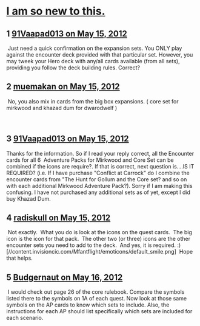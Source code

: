 # [I am so new to this.](https://community.fantasyflightgames.com/topic/64621-i-am-so-new-to-this/)

## 1 [91Vaapad013 on May 15, 2012](https://community.fantasyflightgames.com/topic/64621-i-am-so-new-to-this/?do=findComment&comment=631402)

 Just need a quick confirmation on the expansion sets. You ONLY play against the encounter deck provided with that particular set. However, you may tweek your Hero deck with any/all cards available (from all sets), providing you follow the deck building rules. Correct?

## 2 [muemakan on May 15, 2012](https://community.fantasyflightgames.com/topic/64621-i-am-so-new-to-this/?do=findComment&comment=631413)

 No, you also mix in cards from the big box expansions. ( core set for mirkwood and khazad dum for dwarodwelf ) 

 

## 3 [91Vaapad013 on May 15, 2012](https://community.fantasyflightgames.com/topic/64621-i-am-so-new-to-this/?do=findComment&comment=631628)

Thanks for the information. So if I read your reply correct, all the Encounter cards for all 6  Adventure Packs for Mirkwood and Core Set can be combined if the icons are require?. If that is correct, next question is….IS IT REQUIRED? (i.e. If I have purchase "Conflict at Carrock" do I combine the encounter cards from "The Hunt for Gollum and the Core set? and so on with each additional Mirkwood Adventure Pack?). Sorry if I am making this confusing. I have not purchased any additional sets as of yet, except I did buy Khazad Dum.

## 4 [radiskull on May 15, 2012](https://community.fantasyflightgames.com/topic/64621-i-am-so-new-to-this/?do=findComment&comment=631632)

 Not exactly.  What you do is look at the icons on the quest cards.  The big icon is the icon for that pack.  The other two (or three) icons are the other encounter sets you need to add to the deck.  And yes, it is required. :) [//content.invisioncic.com/Mfantflight/emoticons/default_smile.png]  Hope that helps.

## 5 [Budgernaut on May 16, 2012](https://community.fantasyflightgames.com/topic/64621-i-am-so-new-to-this/?do=findComment&comment=631905)

 I would check out page 26 of the core rulebook. Compare the symbols listed there to the symbols on 1A of each quest. Now look at those same symbols on the AP cards to know which sets to include. Also, the instructions for each AP should list specifically which sets are included for each scenario.

